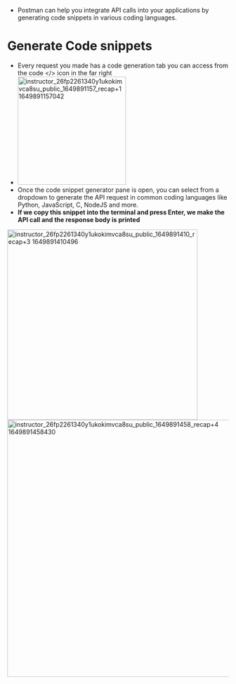 * Postman can help you integrate API calls into your applications by generating code snippets in various coding languages.
# Generate Code snippets
* Every request you made has a code generation tab you can access from the code </> icon in the far right
* <img width="246" alt="instructor_26fp2261340y1ukokimvca8su_public_1649891157_recap+1 1649891157042" src="https://github.com/user-attachments/assets/b20d897b-f02d-4e71-9d6e-38be8d1d6e91" />
* Once the code snippet generator pane is open, you can select from a dropdown to generate the API request in common coding languages like Python, JavaScript, C, NodeJS and more.
* **If we copy this snippet into the terminal and press Enter, we make the API call and the response body is printed**


<img width="433" alt="instructor_26fp2261340y1ukokimvca8su_public_1649891410_recap+3 1649891410496" src="https://github.com/user-attachments/assets/8b9498c2-d73e-49de-b96f-27aad1402916" />




<img width="585" alt="instructor_26fp2261340y1ukokimvca8su_public_1649891458_recap+4 1649891458430" src="https://github.com/user-attachments/assets/81c51938-6cc7-4164-964e-5d0601bf3192" />
